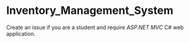 # Inventory_Management_System

Create an issue if you are a student and require *ASP.NET MVC* C# web application.


